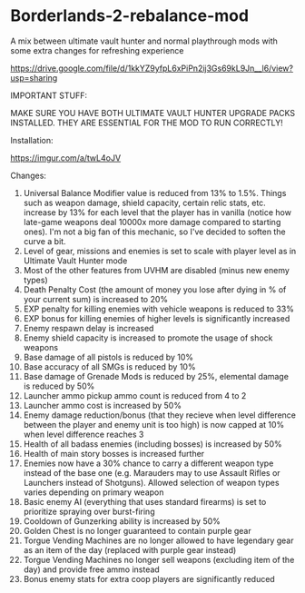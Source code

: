 # Borderlands-2-rebalance-mod
A mix between ultimate vault hunter and normal playthrough mods with some extra changes for refreshing experience

https://drive.google.com/file/d/1kkYZ9yfpL6xPiPn2ij3Gs69kL9Jn__l6/view?usp=sharing

IMPORTANT STUFF:

MAKE SURE YOU HAVE BOTH ULTIMATE VAULT HUNTER UPGRADE PACKS INSTALLED. THEY ARE ESSENTIAL FOR THE MOD TO RUN CORRECTLY!

Installation:

https://imgur.com/a/twL4oJV

Changes:

1. Universal Balance Modifier value is reduced from 13% to 1.5%. Things such as weapon damage, shield capacity, certain relic stats, etc. increase by 13% for each level that the player has in vanilla (notice how late-game weapons deal 10000x more damage compared to starting ones). I'm not a big fan of this mechanic, so I've decided to soften the curve a bit.
2. Level of gear, missions and enemies is set to scale with player level as in Ultimate Vault Hunter mode
3. Most of the other features from UVHM are disabled (minus new enemy types)
4. Death Penalty Cost (the amount of money you lose after dying in % of your current sum) is increased to 20%
5. EXP penalty for killing enemies with vehicle weapons is reduced to 33%
6. EXP bonus for killing enemies of higher levels is significantly increased
7. Enemy respawn delay is increased
8. Enemy shield capacity is increased to promote the usage of shock weapons
9. Base damage of all pistols is reduced by 10%
10. Base accuracy of all SMGs is reduced by 10%
11. Base damage of Grenade Mods is reduced by 25%, elemental damage is reduced by 50%
12. Launcher ammo pickup ammo count is reduced from 4 to 2
13. Launcher ammo cost is increased by 50%
14. Enemy damage reduction/bonus (that they recieve when level difference between the player and enemy unit is too high) is now capped at 10% when level difference reaches 3
15. Health of all badass enemies (including bosses) is increased by 50%
16. Health of main story bosses is increased further 
17. Enemies now have a 30% chance to carry a different weapon type instead of the base one (e.g. Marauders may to use Assault Rifles or Launchers instead of Shotguns). Allowed selection of weapon types varies depending on primary weapon
18. Basic enemy AI (everything that uses standard firearms) is set to prioritize spraying over burst-firing
19. Cooldown of Gunzerking ability is increased by 50%
20. Golden Chest is no longer guaranteed to contain purple gear
21. Torgue Vending Machines are no longer allowed to have legendary gear as an item of the day (replaced with purple gear instead)
22. Torgue Vending Machines no longer sell weapons (excluding item of the day) and provide free ammo instead
23. Bonus enemy stats for extra coop players are significantly reduced
